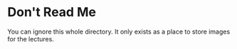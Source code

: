 # Don't Read Me

You can ignore this whole directory.  It only exists as a place to store images for the lectures.
